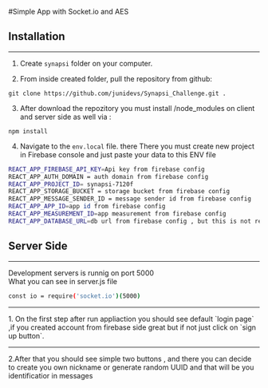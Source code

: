 #Simple App with Socket.io and AES


## Installation
<hr/>

1. Create `synapsi` folder on your computer.

2. From inside created folder, pull the repository from github:
```console
git clone https://github.com/junidevs/Synapsi_Challenge.git .
```

3. After download the repozitory you must install /node_modules on client and server side as well via :
```console
npm install
```


4. Navigate to the `env.local` file. there There you must create new project in Firebase console and just paste your data to this ENV file
```bash
REACT_APP_FIREBASE_API_KEY=Api key from firebase config
REACT_APP_AUTH_DOMAIN = auth domain from firebase config 
REACT_APP_PROJECT_ID= synapsi-7120f
REACT_APP_STORAGE_BUCKET = storage bucket from firebase config
REACT_APP_MESSAGE_SENDER_ID = message sender id from firebase config 
REACT_APP_APP_ID=app id from firebase config
REACT_APP_MEASUREMENT_ID=app measurement from firebase config
REACT_APP_DATABASE_URL=db url from firebase config , but this is not required
```

## Server Side
<hr/>

Development servers is runnig on port 5000 <br/>
What you can see in server.js file 


```bash
const io = require('socket.io')(5000)
```
<hr>
1. On the first step after run appliaction you should see default `login page` ,if you created account from firebase side great but if not just click on `sign up button`.
<hr>
2.After that you should see simple two buttons , and there you can decide to create you own nickname or generate random UUID and that will be you identificatior in messages

